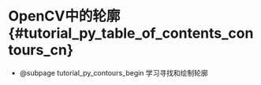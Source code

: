 # OpenCV中的轮廓{#tutorial_py_table_of_contents_contours_cn}

- @subpage tutorial_py_contours_begin
     学习寻找和绘制轮廓

